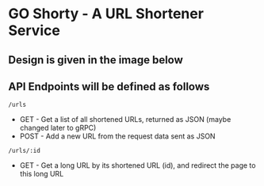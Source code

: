 # GO Shorty - A URL Shortener Service

## Design is given in the image below
[](https://github.com/gauravhegade/goshorty/blob/main/goshorty_design.png)

## API Endpoints will be defined as follows

```/urls```
- GET - Get a list of all shortened URLs, returned as JSON (maybe changed later to gRPC)
- POST - Add a new URL from the request data sent as JSON

```/urls/:id```
- GET - Get a long URL by its shortened URL (id), and redirect the page to this long URL
